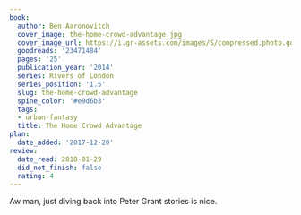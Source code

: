 ```yaml
---
book:
  author: Ben Aaronovitch
  cover_image: the-home-crowd-advantage.jpg
  cover_image_url: https://i.gr-assets.com/images/S/compressed.photo.goodreads.com/books/1434543726l/23471484._SX98_.jpg
  goodreads: '23471484'
  pages: '25'
  publication_year: '2014'
  series: Rivers of London
  series_position: '1.5'
  slug: the-home-crowd-advantage
  spine_color: '#e9d6b3'
  tags:
  - urban-fantasy
  title: The Home Crowd Advantage
plan:
  date_added: '2017-12-20'
review:
  date_read: 2018-01-29
  did_not_finish: false
  rating: 4
---
```


Aw man, just diving back into Peter Grant stories is nice.
